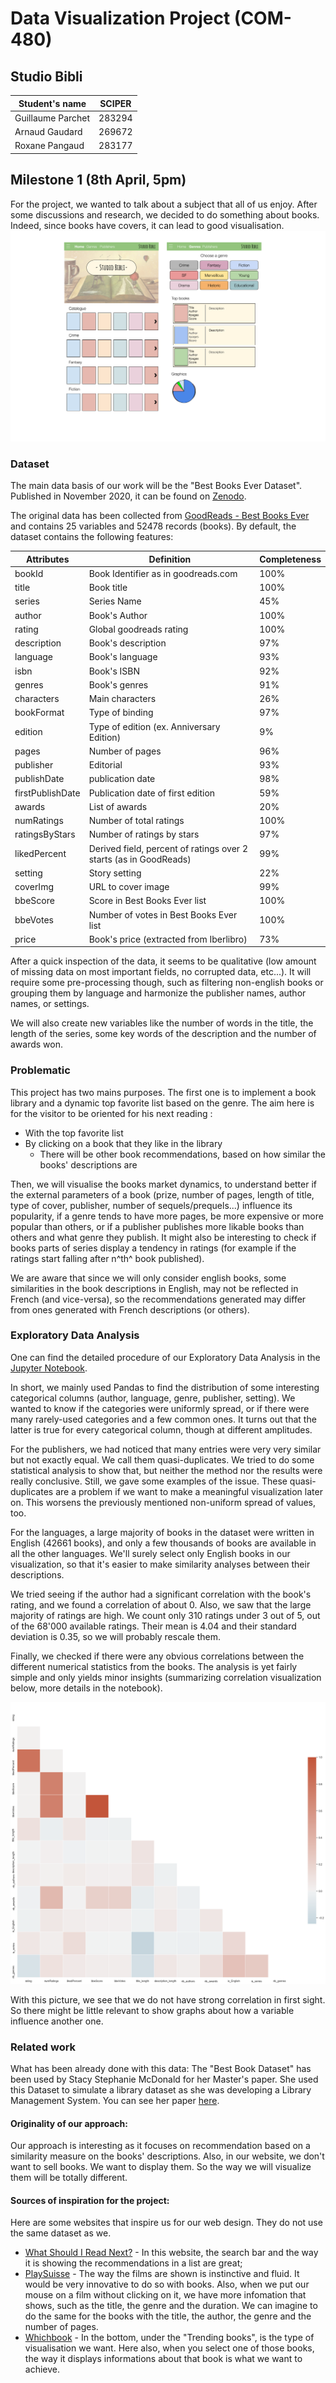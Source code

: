 # Data Visualization Project (COM-480)

## Studio Bibli <!--Insert outstanding title **TODO**-->

| Student's name | SCIPER |
| -------------- | ------ |
| Guillaume Parchet | 283294 |
| Arnaud Gaudard | 269672 |
| Roxane Pangaud | 283177 |

## Milestone 1 (8th April, 5pm)

For the project, we wanted to talk about a subject that all of us enjoy. After some discussions and research, we decided to do something about books. Indeed, since books have covers, it can lead to good visualisation.
![Visualisation](img/draft_pages.png)

### Dataset

The main data basis of our work will be the "Best Books Ever Dataset". Published in November 2020, it can be found on [Zenodo](https://zenodo.org/record/4265096#.Yisi6nrMKUl).

The original data has been collected from [GoodReads - Best Books Ever](https://www.goodreads.com/list/show/1.Best_Books_Ever) and contains 25 variables and 52478 records (books). By default, the dataset contains the following features:

| Attributes  | Definition | Completeness |
| ------------- | ------------- | ------------- |
| bookId  | Book Identifier as in goodreads.com  | 100% |
| title  | Book title | 100% |
| series | Series Name | 45% |
| author | Book's Author | 100% |
| rating | Global goodreads rating | 100% |
| description | Book's description | 97% |
| language | Book's language | 93% |
| isbn | Book's ISBN | 92% |
| genres | Book's genres | 91% |
| characters | Main characters | 26% |
| bookFormat | Type of binding | 97% |
| edition | Type of edition (ex. Anniversary Edition) | 9% |
| pages | Number of pages | 96% |
| publisher | Editorial | 93% |
| publishDate | publication date | 98% |
| firstPublishDate | Publication date of first edition | 59% |
| awards | List of awards | 20% |
| numRatings | Number of total ratings | 100% |
| ratingsByStars | Number of ratings by stars | 97% |
| likedPercent | Derived field, percent of ratings over 2 starts (as in GoodReads) | 99% |
| setting | Story setting | 22% |
| coverImg | URL to cover image | 99% |
| bbeScore | Score in Best Books Ever list | 100% |
| bbeVotes | Number of votes in Best Books Ever list | 100% |
| price | Book's price (extracted from Iberlibro) | 73% |

After a quick inspection of the data, it seems to be qualitative (low amount of missing data on most important fields, no corrupted data, etc...). It will require some pre-processing though, such as filtering non-english books or grouping them by language and harmonize the publisher names, author names, or settings. 

We will also create new variables like the number of words in the title, the length of the series, some key words of the description and the number of awards won.

### Problematic
This project has two mains purposes. The first one is to implement a book library and a dynamic top favorite list based on the genre. The aim here is for the visitor to be oriented for his next reading :

* With the top favorite list
* By clicking on a book that they like in the library
  * There will be other book recommendations, based on how similar the books' descriptions are 

Then, we will visualise the books market dynamics, to understand better if the external parameters of a book (prize, number of pages, length of title, type of cover, publisher, number of sequels/prequels...) influence its popularity, if a genre tends to have more pages, be more expensive or more popular than others, or if a publisher publishes more likable books than others and what genre they publish. It might also be interesting to check if books parts of series display a tendency in ratings (for example if the ratings start falling after n^th^ book published). 

We are aware that since we will only consider english books, some similarities in the book descriptions in English, may not be reflected in French (and vice-versa), so the recommendations generated may differ from ones generated with French descriptions (or others).


<!--Here are some ideas of some visualisation that we could do:
 1) Just a giant library like we can have on the TV on Netflix but it is on the web for books, alphabeticaly sorted. The idea is that when you select a book, you will get the informations about the book (Title, desciption, cover type, ...) and some recommandations about other book "similar" to that one.
 2) A "Top favorite" graph where the user can select a genre and see the most liked book of the genre
 3) A visualisation of the biggest publishers, what genre of book they publish, the cost of their books and how much they are liked.
 4) A time table of when the books were published (or first published if the variable exist for the book)-->

<!--First sktech drawings of what the main pages could look like:

<p align="center">

| Main view | Statistic view | Another view? |
| :---------------: | :--------------------------------------------------: | :------------------------------------------------------: |
| <img src="/Images/random_image.jpeg" width="300" > | <img src="/Images/random_image.jpeg" width="300" > | <img src="/Images/random_image.jpeg" width="300" > |

</p>-->

### Exploratory Data Analysis

One can find the detailed procedure of our Exploratory Data Analysis in the [Jupyter Notebook](/stats.ipynb).

In short, we mainly used Pandas to find the distribution of some interesting categorical columns (author, language, genre, publisher, setting).
We wanted to know if the categories were uniformly spread, or if there were many rarely-used categories and a few common ones. It turns out that the latter is true for every categorical column, though at different amplitudes.

For the publishers, we had noticed that many entries were very very similar but not exactly equal. We call them quasi-duplicates. We tried to do some statistical analysis to show that, but neither the method nor the results were really conclusive. Still, we gave some examples of the issue. 
These quasi-duplicates are a problem if we want to make a meaningful visualization later on. This worsens the previously mentioned non-uniform spread of values, too.

For the languages, a large majority of books in the dataset were written in English (42661 books), and only a few thousands of books are available in all the other languages. We'll surely select only English books in our visualization, so that it's easier to make similarity analyses between their descriptions.

We tried seeing if the author had a significant correlation with the book's rating, and we found a correlation of about 0. Also, we saw that the large majority of ratings are high. We count only 310 ratings under 3 out of 5, out of the 68'000 available ratings. Their mean is 4.04 and their standard deviation is 0.35, so we will probably rescale them.

Finally, we checked if there were any obvious correlations between the different numerical statistics from the books. The analysis is yet fairly simple and only yields minor insights (summarizing correlation visualization below, more details in the notebook).

![Correlation of numerical columns](img/first_numerical_corr.png)

With this picture, we see that we do not have strong correlation in first sight. So there might be little relevant to show graphs about how a variable influence another one.

### Related work

What has been already done with this data:
The "Best Book Dataset" has been used by Stacy Stephanie McDonald for her Master's paper. She used this Dataset to simulate a library dataset as she was developing a Library Management System. You can see her paper [here](https://cdr.lib.unc.edu/downloads/wd376493v). 

#### Originality of our approach:

Our approach is interesting as it focuses on recommendation based on a similarity measure on the books' descriptions. Also, in our website, we don't want to sell books. We want to display them. So the way we will visualize them will be totally different.

#### Sources of inspiration for the project:
Here are some websites that inspire us for our web design. They do not use the same dataset as we.

* [What Should I Read Next?](https://www.whatshouldireadnext.com/) - In this website, the search bar and the way it is showing the recommendations in a list are great;
* [PlaySuisse](https://www.playsuisse.ch/) - The way the films are shown is instinctive and fluid. It would be very innovative to do so with books. Also, when we put our mouse on a film without clicking on it, we have more infomation that shows, such as the title, the genre and the duration. We can imagine to do the same for the books with the title, the author, the genre and the number of pages.
* [Whichbook](https://www.whichbook.net/) - In the bottom, under the "Trending books", is the type of visualisation we want. Here also, when you select one of those books, the way it displays informations about that book is what we want to achieve.

